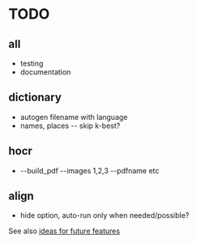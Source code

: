 TODO
====

all
---
*	testing
*	documentation

dictionary
----------
*	autogen filename with language
*	names, places -- skip k-best?

hocr
----
*	--build_pdf --images 1,2,3 --pdfname etc

align
-----
*	hide option, auto-run only when needed/possible?

See also [ideas for future features](FUTURE.md)